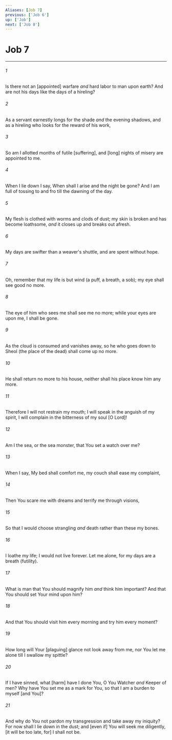 ```yaml
---
Aliases: [Job 7]
previous: ['Job 6']
up: ['Job']
next: ['Job 8']
---
```

# Job 7

***














###### 1 






Is there not an [appointed] warfare _and_ hard labor to man upon earth? And are not his days like the days of a hireling? 













###### 2 






As a servant earnestly longs for the shade _and_ the evening shadows, and as a hireling who looks for the reward of his work, 













###### 3 






So am I allotted months of futile [suffering], and [long] nights of misery are appointed to me. 













###### 4 






When I lie down I say, When shall I arise and the night be gone? And I am full of tossing to and fro till the dawning of the day. 













###### 5 






My flesh is clothed with worms and clods of dust; my skin is broken and has become loathsome, _and_ it closes up and breaks out afresh. 













###### 6 






My days are swifter than a weaver's shuttle, and are spent without hope. 













###### 7 






Oh, remember that my life is but wind (a puff, a breath, a sob); my eye shall see good no more. 













###### 8 






The eye of him who sees me shall see me no more; while your eyes are upon me, I shall be gone. 













###### 9 






As the cloud is consumed and vanishes away, so he who goes down to Sheol (the place of the dead) shall come up no more. 













###### 10 






He shall return no more to his house, neither shall his place know him any more. 













###### 11 






Therefore I will not restrain my mouth; I will speak in the anguish of my spirit, I will complain in the bitterness of my soul [O Lord]! 













###### 12 






Am I the sea, or the sea monster, that You set a watch over me? 













###### 13 






When I say, My bed shall comfort me, my couch shall ease my complaint, 













###### 14 






Then You scare me with dreams and terrify me through visions, 













###### 15 






So that I would choose strangling _and_ death rather than these my bones. 













###### 16 






I loathe my life; I would not live forever. Let me alone, for my days are a breath (futility). 













###### 17 






What is man that You should magnify him _and_ think him important? And that You should set Your mind upon him? 













###### 18 






And that You should visit him every morning and try him every moment? 













###### 19 






How long will Your [plaguing] glance not look away from me, nor You let me alone till I swallow my spittle? 













###### 20 






If I have sinned, what [harm] have I done You, O You Watcher _and_ Keeper of men? Why have You set me as a mark for You, so that I am a burden to myself [and You]? 













###### 21 






And why do You not pardon my transgression and take away my iniquity? For now shall I lie down in the dust; and [even if] You will seek me diligently, [it will be too late, for] I shall not be.
